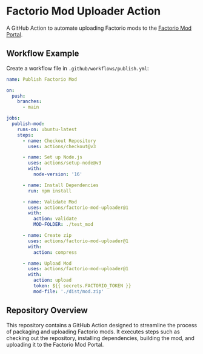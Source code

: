 # Factorio Mod Uploader Action

A GitHub Action to automate uploading Factorio mods to the [Factorio Mod Portal](https://mods.factorio.com/).

## Workflow Example

Create a workflow file in `.github/workflows/publish.yml`:

```yaml
name: Publish Factorio Mod

on:
  push:
    branches:
      - main

jobs:
  publish-mod:
    runs-on: ubuntu-latest
    steps:
      - name: Checkout Repository
        uses: actions/checkout@v3

      - name: Set up Node.js
        uses: actions/setup-node@v3
        with:
          node-version: '16'

      - name: Install Dependencies
        run: npm install

      - name: Validate Mod
        uses: actions/factorio-mod-uploader@1
        with:
          action: validate
          MOD-FOLDER: ./test_mod

      - name: Create zip
        uses: actions/factorio-mod-uploader@1
        with:
          action: compress

      - name: Upload Mod
        uses: actions/factorio-mod-uploader@1
        with:
          action: upload
          token: ${{ secrets.FACTORIO_TOKEN }}
          mod-file: './dist/mod.zip'
```

## Repository Overview

This repository contains a GitHub Action designed to streamline the process of packaging and uploading Factorio mods. It executes steps such as checking out the repository, installing dependencies, building the mod, and uploading it to the Factorio Mod Portal.
